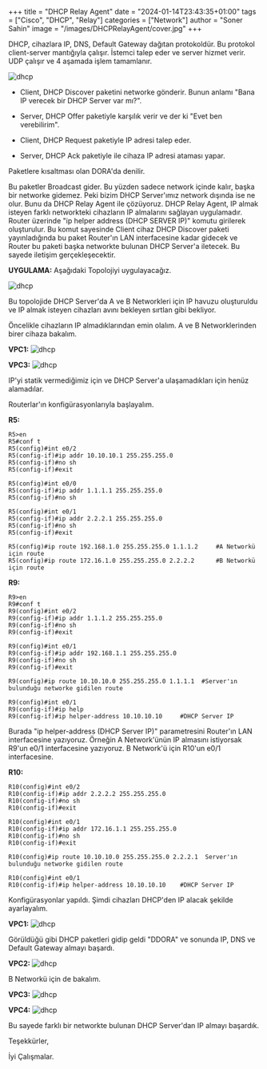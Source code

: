 +++
title = "DHCP Relay Agent"
date = "2024-01-14T23:43:35+01:00"
tags = ["Cisco", "DHCP", "Relay"]
categories = ["Network"]
author = "Soner Sahin"
image = "/images/DHCPRelayAgent/cover.jpg"
+++

DHCP, cihazlara IP, DNS, Default Gateway dağıtan protokoldür. Bu protokol client-server mantığıyla çalışır. İstemci talep eder ve server hizmet verir. UDP çalışır ve 4 aşamada işlem tamamlanır.

![dhcp](/images/DHCPRelayAgent/8.png)

- Client, DHCP Discover paketini networke gönderir. Bunun anlamı "Bana IP verecek bir DHCP Server var mı?".

- Server, DHCP Offer paketiyle karşılık verir ve der ki "Evet ben verebilirim".

- Client, DHCP Request paketiyle IP adresi talep eder.

- Server, DHCP Ack paketiyle ile cihaza IP adresi ataması yapar.

Paketlere kısaltması olan DORA'da denilir. 

Bu paketler Broadcast gider. Bu yüzden sadece network içinde kalır, başka bir networke gidemez. Peki bizim DHCP Server'ımız network dışında ise ne olur. Bunu da DHCP Relay Agent ile çözüyoruz.
DHCP Relay Agent, IP almak isteyen farklı networkteki cihazların IP almalarını sağlayan uygulamadır. 
Router üzerinde "ip helper address (DHCP SERVER IP)" komutu girilerek oluşturulur. Bu komut sayesinde Client cihaz DHCP Discover paketi yayınladığında bu paket Router'ın LAN interfacesine kadar gidecek ve Router bu paketi başka networkte bulunan DHCP Server'a iletecek. Bu sayede iletişim gerçekleşecektir.

**UYGULAMA:**
Aşağıdaki Topolojiyi uygulayacağız.

![dhcp](/images/DHCPRelayAgent/1.png)


Bu topolojide DHCP Server'da A ve B Networkleri için IP havuzu oluşturuldu ve IP almak isteyen cihazları avını bekleyen sırtlan gibi bekliyor.

Öncelikle cihazların IP almadıklarından emin olalım. A ve B Networklerinden birer cihaza bakalım.

**VPC1:**
![dhcp](/images/DHCPRelayAgent/2.png)


**VPC3:**
![dhcp](/images/DHCPRelayAgent/3.png)

IP'yi statik vermediğimiz için ve DHCP Server'a ulaşamadıkları için henüz alamadılar.

Routerlar'ın konfigürasyonlarıyla başlayalım.

**R5:**
```
R5>en
R5#conf t
R5(config)#int e0/2
R5(config-if)#ip addr 10.10.10.1 255.255.255.0
R5(config-if)#no sh
R5(config-if)#exit

R5(config)#int e0/0
R5(config-if)#ip addr 1.1.1.1 255.255.255.0
R5(config-if)#no sh

R5(config)#int e0/1
R5(config-if)#ip addr 2.2.2.1 255.255.255.0
R5(config-if)#no sh
R5(config-if)#exit

R5(config)#ip route 192.168.1.0 255.255.255.0 1.1.1.2     #A Networkü için route
R5(config)#ip route 172.16.1.0 255.255.255.0 2.2.2.2      #B Networkü için route

```

**R9:**
```
R9>en
R9#conf t
R9(config)#int e0/2
R9(config-if)#ip addr 1.1.1.2 255.255.255.0
R9(config-if)#no sh
R9(config-if)#exit

R9(config)#int e0/1
R9(config-if)#ip addr 192.168.1.1 255.255.255.0
R9(config-if)#no sh
R9(config-if)#exit

R9(config)#ip route 10.10.10.0 255.255.255.0 1.1.1.1  #Server'ın bulunduğu networke gidilen route

R9(config)#int e0/1
R9(config-if)#ip help
R9(config-if)#ip helper-address 10.10.10.10     #DHCP Server IP
```

Burada "ip helper-address (DHCP Server IP)" parametresini Router'ın LAN interfacesine yazıyoruz. Örneğin A Network'ünün IP almasını istiyorsak R9'un e0/1 interfacesine yazıyoruz.  B Network'ü için R10'un e0/1 interfacesine.

**R10:**
```
R10(config)#int e0/2
R10(config-if)#ip addr 2.2.2.2 255.255.255.0
R10(config-if)#no sh 
R10(config-if)#exit

R10(config)#int e0/1
R10(config-if)#ip addr 172.16.1.1 255.255.255.0
R10(config-if)#no sh
R10(config-if)#exit

R10(config)#ip route 10.10.10.0 255.255.255.0 2.2.2.1  Server'ın bulunduğu networke gidilen route

R10(config)#int e0/1
R10(config-if)#ip helper-address 10.10.10.10    #DHCP Server IP
```

Konfigürasyonlar yapıldı. Şimdi cihazları DHCP'den IP alacak şekilde ayarlayalım.

**VPC1:**
![dhcp](/images/DHCPRelayAgent/4.png)


Görüldüğü gibi DHCP paketleri gidip geldi "DDORA" ve sonunda IP, DNS ve Default Gateway almayı başardı. 

**VPC2:**
![dhcp](/images/DHCPRelayAgent/5.png)



B Networkü için de bakalım.

**VPC3:**
![dhcp](/images/DHCPRelayAgent/6.png)


**VPC4:**
![dhcp](/images/DHCPRelayAgent/7.png)


Bu sayede farklı bir networkte bulunan DHCP Server'dan IP almayı başardık.

Teşekkürler,

İyi Çalışmalar.